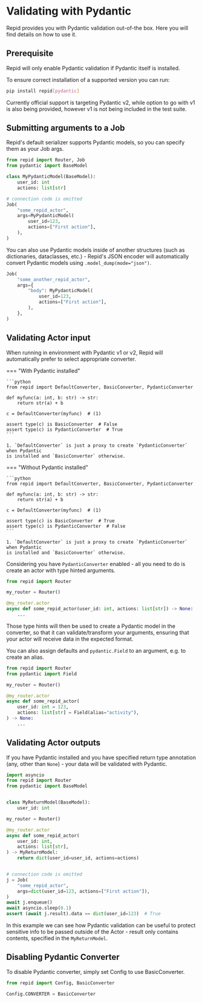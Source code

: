 # Validating with Pydantic

Repid provides you with Pydantic validation out-of-the box.
Here you will find details on how to use it.

## Prerequisite

Repid will only enable Pydantic validation if Pydantic itself is installed.

To ensure correct installation of a supported version you can run:

```bash
pip install repid[pydantic]
```

Currently official support is targeting Pydantic v2,
while option to go with v1 is also being provided,
however v1 is not being included in the test suite.

## Submitting arguments to a Job

Repid's default serializer supports Pydantic models,
so you can specify them as your Job args.

```python hl_lines="4-6 11-14"
from repid import Router, Job
from pydantic import BaseModel

class MyPydanticModel(BaseModel):
    user_id: int
    actions: list[str]

# connection code is omitted
Job(
    "some_repid_actor",
    args=MyPydanticModel(
        user_id=123,
        actions=["First action"],
    ),
)
```

You can also use Pydantic models inside of another structures
(such as dictionaries, dataclasses, etc.) - Repid's JSON encoder will automatically
convert Pydantic models using `.model_dump(mode="json")`.

```python hl_lines="4-7"
Job(
    "some_another_repid_actor",
    args={
        "body": MyPydanticModel(
            user_id=123,
            actions=["First action"],
        ),
    },
)
```

## Validating Actor input

When running in environment with Pydantic v1 or v2,
Repid will automatically prefer to select appropriate converter.

=== "With Pydantic installed"

    ```python
    from repid import DefaultConverter, BasicConverter, PydanticConverter

    def myfunc(a: int, b: str) -> str:
        return str(a) + b

    c = DefaultConverter(myfunc)  # (1)

    assert type(c) is BasicConverter  # False
    assert type(c) is PydanticConverter  # True
    ```

    1. `DefaultConverter` is just a proxy to create `PydanticConverter` when Pydantic
    is installed and `BasicConverter` otherwise.

=== "Without Pydantic installed"

    ```python
    from repid import DefaultConverter, BasicConverter, PydanticConverter

    def myfunc(a: int, b: str) -> str:
        return str(a) + b

    c = DefaultConverter(myfunc)  # (1)

    assert type(c) is BasicConverter  # True
    assert type(c) is PydanticConverter  # False
    ```

    1. `DefaultConverter` is just a proxy to create `PydanticConverter` when Pydantic
    is installed and `BasicConverter` otherwise.

Considering you have `PydanticConverter` enabled -
all you need to do is create an actor with type hinted arguments.

```python hl_lines="6"
from repid import Router

my_router = Router()

@my_router.actor
async def some_repid_actor(user_id: int, actions: list[str]) -> None:
    ...
```

Those type hints will then be used to create a Pydantic model in the converter,
so that it can validate/transform your arguments,
ensuring that your actor will receive data in the expected format.

You can also assign defaults and `pydantic.Field` to an argument, e.g. to create an alias.

```python hl_lines="8-9"
from repid import Router
from pydantic import Field

my_router = Router()

@my_router.actor
async def some_repid_actor(
    user_id: int = 123,
    actions: list[str] = Field(alias="activity"),
) -> None:
    ...
```

## Validating Actor outputs

If you have Pydantic installed and you have specified return type annotation
(any, other than `None`) - your data will be validated with Pydantic.

```python hl_lines="6-7 15-16 26"
import asyncio
from repid import Router
from pydantic import BaseModel


class MyReturnModel(BaseModel):
    user_id: int

my_router = Router()

@my_router.actor
async def some_repid_actor(
    user_id: int,
    actions: list[str],
) -> MyReturnModel:
    return dict(user_id=user_id, actions=actions)


# connection code is omitted
j = Job(
    "some_repid_actor",
    args=dict(user_id=123, actions=["First action"]),
)
await j.enqueue()
await asyncio.sleep(0.1)
assert (await j.result).data == dict(user_id=123)  # True
```

In this example we can see how Pydantic validation can be useful
to protect sensitive info to be passed outside of the Actor -
result only contains contents, specified in the `MyReturnModel`.

## Disabling Pydantic Converter

To disable Pydantic converter, simply set Config to use BasicConverter.

```python
from repid import Config, BasicConverter

Config.CONVERTER = BasicConverter
```
